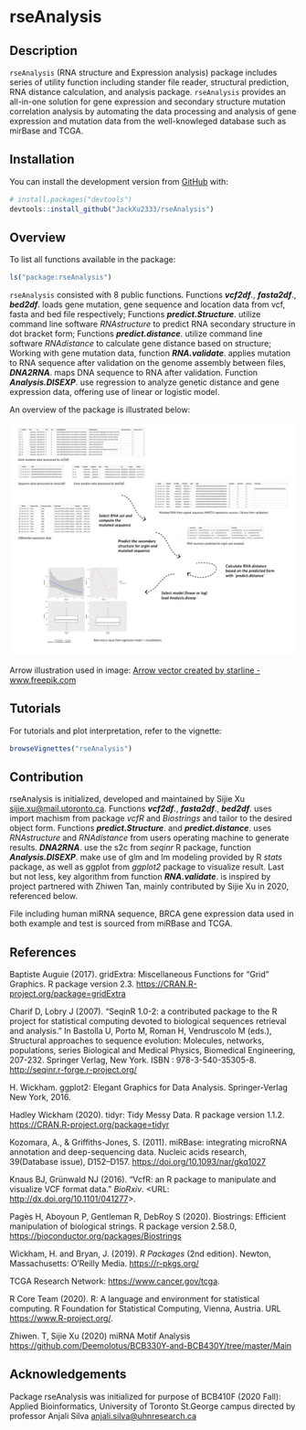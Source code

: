 
<!-- README.md is generated from README.Rmd. Please edit that file -->

# rseAnalysis

<!-- badges: start -->

<!-- badges: end -->

## Description

`rseAnalysis` (RNA structure and Expression analysis) package includes
series of utility function including stander file reader, structural
prediction, RNA distance calculation, and analysis package.
`rseAnalysis` provides an all-in-one solution for gene expression and
secondary structure mutation correlation analysis by automating the data
processing and analysis of gene expression and mutation data from the
well-knowleged database such as mirBase and TCGA.

## Installation

You can install the development version from
[GitHub](https://github.com/) with:

``` r
# install.packages("devtools")
devtools::install_github("JackXu2333/rseAnalysis")
```

## Overview

To list all functions available in the package:

``` r
ls("package:rseAnalysis")
```

`rseAnalysis` consisted with 8 public functions. Functions
***vcf2df***., ***fasta2df***., ***bed2df***. loads gene mutation, gene
sequence and location data from vcf, fasta and bed file respectively;
Functions ***predict.Structure***. utilize command line software
*RNAstructure* to predict RNA secondary structure in dot bracket form;
Functions ***predict.distance***. utilize command line software
*RNAdistance* to calculate gene distance based on structure; Working
with gene mutation data, function ***RNA.validate***. applies mutation
to RNA sequence after validation on the genome assembly between files,
***DNA2RNA***. maps DNA sequence to RNA after validation. Function
***Analysis.DISEXP***. use regression to analyze genetic distance and
gene expression data, offering use of linear or logistic model.

An overview of the package is illustrated below:

<img src="inst/description.png" width="800"/>

Arrow illustration used in image:
<a href='https://www.freepik.com/vectors/arrow'>Arrow vector created by
starline - www.freepik.com</a>

## Tutorials

For tutorials and plot interpretation, refer to the vignette:

``` r
browseVignettes("rseAnalysis")
```

## Contribution

rseAnalysis is initialized, developed and maintained by Sijie Xu
<sijie.xu@mail.utoronto.ca>. Functions ***vcf2df***., ***fasta2df***.,
***bed2df***. uses import machism from package *vcfR* and *Biostrings*
and tailor to the desired object form. Functions
***predict.Structure***. and ***predict.distance***. uses *RNAstructure*
and *RNAdistance* from users operating machine to generate results.
***DNA2RNA***. use the s2c from *seqinr* R package, function
***Analysis.DISEXP***. make use of glm and lm modeling provided by R
*stats* package, as well as ggplot from *ggplot2* package to visualize
result. Last but not less, key algorithm from function
***RNA.validate***. is inspired by project partnered with Zhiwen Tan,
mainly contributed by Sijie Xu in 2020, referenced below.

File including human miRNA sequence, BRCA gene expression data used in
both example and test is sourced from miRBase and TCGA.

## References

Baptiste Auguie (2017). gridExtra: Miscellaneous Functions for “Grid”
Graphics. R package version 2.3.
<https://CRAN.R-project.org/package=gridExtra>

Charif D, Lobry J (2007). “SeqinR 1.0-2: a contributed package to the R
project for statistical computing devoted to biological sequences
retrieval and analysis.” In Bastolla U, Porto M, Roman H, Vendruscolo M
(eds.), Structural approaches to sequence evolution: Molecules,
networks, populations, series Biological and Medical Physics, Biomedical
Engineering, 207-232. Springer Verlag, New York. ISBN :
978-3-540-35305-8. <http://seqinr.r-forge.r-project.org/>

H. Wickham. ggplot2: Elegant Graphics for Data Analysis. Springer-Verlag
New York, 2016.

Hadley Wickham (2020). tidyr: Tidy Messy Data. R package version 1.1.2.
<https://CRAN.R-project.org/package=tidyr>

Kozomara, A., & Griffiths-Jones, S. (2011). miRBase: integrating
microRNA annotation and deep-sequencing data. Nucleic acids research,
39(Database issue), D152–D157. <https://doi.org/10.1093/nar/gkq1027>

Knaus BJ, Grünwald NJ (2016). “VcfR: an R package to manipulate and
visualize VCF format data.” *BioRxiv*. \<URL:
<http://dx.doi.org/10.1101/041277>\>.

Pagès H, Aboyoun P, Gentleman R, DebRoy S (2020). Biostrings: Efficient
manipulation of biological strings. R package version 2.58.0,
<https://bioconductor.org/packages/Biostrings>

Wickham, H. and Bryan, J. (2019). *R Packages* (2nd edition). Newton,
Massachusetts: O’Reilly Media. <https://r-pkgs.org/>

TCGA Research Network: <https://www.cancer.gov/tcga>.

R Core Team (2020). R: A language and environment for statistical
computing. R Foundation for Statistical Computing, Vienna, Austria. URL
<https://www.R-project.org/>.

Zhiwen. T, Sijie Xu (2020) miRNA Motif Analysis
<https://github.com/Deemolotus/BCB330Y-and-BCB430Y/tree/master/Main>

## Acknowledgements

Package rseAnalysis was initialized for purpose of BCB410F (2020 Fall):
Applied Bioinformatics, University of Toronto St.George campus directed
by professor Anjali Silva <anjali.silva@uhnresearch.ca>

